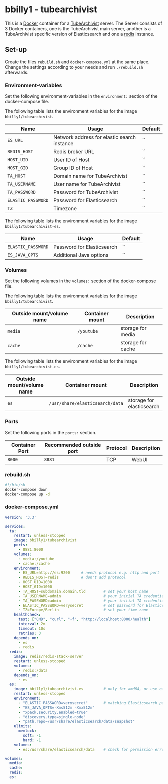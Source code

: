 # bbilly1 - tubearchivist

This is a [Docker](/wiki/docker.md) container for a [TubeArchivist](/wiki/tubearchivist.md)
server.
The Server consists of 3 Docker containers, one is the TubeArchivist main server, another is a
TubeArchivist specific version of Elasticsearch and one a [redis](/wiki/docker/redis.md) instance.

## Set-up

Create the files `rebuild.sh` and `docker-compose.yml` at the same place.
Change the settings according to your needs and run `./rebuild.sh` afterwards.

### Environment-variables

Set the following environment-variables in the `environment:` section of the
docker-compose file.

The following table lists the environment variables for the image `bbilly1/tubearchivist`.

| Name               | Usage                                       | Default |
| -------------------| ------------------------------------------- | ------- |
| `ES_URL`           | Network address for elastic search instance | ``      |
| `REDIS_HOST`       | Redis broker URL                            | ``      |
| `HOST_UID`         | User ID of Host                             | ``      |
| `HOST_GID`         | Group ID of Host                            | ``      |
| `TA_HOST`          | Domain name for TubeArchivist               | ``      |
| `TA_USERNAME`      | User name for TubeArchivist                 | ``      |
| `TA_PASSWORD`      | Password for TubeArchivist                  | ``      |
| `ELASTIC_PASSWORD` | Password for Elasticsearch                  | ``      |
| `TZ`               | Timezone                                    | ``      |

The following table lists the environment variables for the image `bbilly1/tubearchivist-es`.

| Name               | Usage                                       | Default |
| -------------------| ------------------------------------------- | ------- |
| `ELASTIC_PASSWORD` | Password for Elasticsearch                  | ``      |
| `ES_JAVA_OPTS`     | Additional Java options                     | ``      |

### Volumes

Set the following volumes in the `volumes:` section of the docker-compose file.

The following table lists the environment variables for the image `bbilly1/tubearchivist`.

| Outside mount/volume name | Container mount          | Description                 |
| ------------------------- | ------------------------ | --------------------------- |
| `media`                   | `/youtube`               | storage for media           |
| `cache`                   | `/cache`                 | storage for cache           |

The following table lists the environment variables for the image `bbilly1/tubearchivist-es`.

| Outside mount/volume name | Container mount                 | Description                 |
| ------------------------- | ------------------------------- | --------------------------- |
| `es`                      | `/usr/share/elasticsearch/data` | storage for elasticsearch   |

### Ports

Set the following ports in the `ports:` section.

| Container Port | Recommended outside port | Protocol | Description |
| -------------- | ------------------------ | -------- | ----------- |
| `8000`         | `8881`                   | TCP      | WebUI       |

### rebuild.sh

```sh
#!/bin/sh
docker-compose down
docker-compose up -d
```

### docker-compose.yml

```yml
version: '3.3'

services:
  ta:
    restart: unless-stopped
    image: bbilly1/tubearchivist
    ports:
      - 8881:8000
    volumes:
      - media:/youtube
      - cache:/cache
    environment:
      - ES_URL=http://es:9200     # needs protocol e.g. http and port
      - REDIS_HOST=redis          # don't add protocol
      - HOST_UID=1000
      - HOST_GID=1000
      - TA_HOST=subdomain.domain.tld        # set your host name
      - TA_USERNAME=admin                   # your initial TA credentials
      - TA_PASSWORD=admin                   # your initial TA credentials
      - ELASTIC_PASSWORD=verysecret         # set password for Elasticsearch
      - TZ=Europe/Berlin                    # set your time zone
    healthcheck:
      test: ["CMD", "curl", "-f", "http://localhost:8000/health"]
      interval: 2m
      timeout: 10s
      retries: 3
    depends_on:
      - es
      - redis
  redis:
    image: redis/redis-stack-server
    restart: unless-stopped
    volumes:
      - redis:/data
    depends_on:
      - es
  es:
    image: bbilly1/tubearchivist-es         # only for amd64, or use official es 8.9.0
    restart: unless-stopped
    environment:
      - "ELASTIC_PASSWORD=verysecret"       # matching Elasticsearch password
      - "ES_JAVA_OPTS=-Xms512m -Xmx512m"
      - "xpack.security.enabled=true"
      - "discovery.type=single-node"
      - "path.repo=/usr/share/elasticsearch/data/snapshot"
    ulimits:
      memlock:
        soft: -1
        hard: -1
    volumes:
      - es:/usr/share/elasticsearch/data    # check for permission error when using bind mount, see readme

volumes:
  media:
  cache:
  redis:
  es:
```
